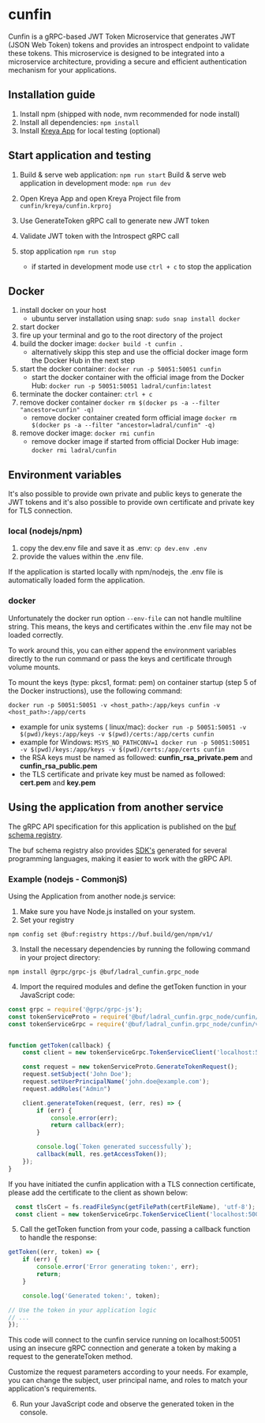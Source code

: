 # cunfin

Cunfin is a gRPC-based JWT Token Microservice that generates JWT (JSON Web Token) tokens and provides an introspect endpoint to validate these tokens. 
This microservice is designed to be integrated into a microservice architecture, providing a secure and efficient authentication mechanism for your applications.

## Installation guide

1. Install npm (shipped with node, nvm recommended for node install)
2. Install all dependencies: `npm install`
3. Install [Kreya App](https://kreya.app) for local testing (optional)

## Start application and testing

1. Build & serve web application: `npm run start`
   Build & serve web application in development mode: `npm run dev`

2. Open Kreya App and open Kreya Project file from `cunfin/kreya/cunfin.krproj`
3. Use GenerateToken gRPC call to generate new JWT token
4. Validate JWT token with the Introspect gRPC call
5. stop application `npm run stop`
    - if started in development mode use `ctrl + c` to stop the application

## Docker

1. install docker on your host
    - ubuntu server installation using snap: `sudo snap install docker`
2. start docker
3. fire up your terminal and go to the root directory of the project
4. build the docker image: `docker build -t cunfin .`
    - alternatively skipp this step and use the official docker image form the Docker Hub in the next step
5. start the docker container: `docker run -p 50051:50051 cunfin`
    - start the docker container with the official image from the Docker
      Hub: `docker run -p 50051:50051 ladral/cunfin:latest`
6. terminate the docker container: `ctrl + c`
7. remove docker container `docker rm $(docker ps -a --filter "ancestor=cunfin" -q)`
    - remove docker container created form official
      image `docker rm $(docker ps -a --filter "ancestor=ladral/cunfin" -q)`
8. remove docker image: `docker rmi cunfin`
    - remove docker image if started from official Docker Hub image: `docker rmi ladral/cunfin`

## Environment variables

It's also possible to provide own private and public keys to generate the JWT tokens and it's also possible to provide
own certificate and private key for TLS connection.

### local (nodejs/npm)

1. copy the dev.env file and save it as .env: `cp dev.env .env`
2. provide the values within the .env file.

If the application is started locally with npm/nodejs, the .env file is automatically loaded form the application.

### docker

Unfortunately the docker run option `--env-file` can not handle multiline string. This means, the keys and certificates
within the .env file may not be loaded correctly.

To work around this, you can either append the environment variables directly to the run command or pass the keys and
certificate through volume mounts.

To mount the keys (type: pkcs1, format: pem) on container startup (step 5 of the Docker instructions), use the following
command:

```
docker run -p 50051:50051 -v <host_path>:/app/keys cunfin -v <host_path>:/app/certs
```

- example for unix systems (
  linux/mac): `docker run -p 50051:50051 -v $(pwd)/keys:/app/keys -v $(pwd)/certs:/app/certs cunfin`
- example for
  Windows: `MSYS_NO_PATHCONV=1 docker run -p 50051:50051 -v $(pwd)/keys:/app/keys -v $(pwd)/certs:/app/certs cunfin`
- the RSA keys must be named as followed: **cunfin_rsa_private.pem** and **cunfin_rsa_public.pem**
- the TLS certificate and private key must be named as followed: **cert.pem** and **key.pem**

## Using the application from another service

The gRPC API specification for this application is published on
the [buf schema registry](https://buf.build/ladral/cunfin).

The buf schema registry also provides [SDK's](https://buf.build/ladral/cunfin/sdks/main) generated for several
programming languages, making it easier to work with the gRPC API.

### Example (nodejs - CommonjS)

Using the Application from another node.js service:

1. Make sure you have Node.js installed on your system.
2. Set your registry

```
npm config set @buf:registry https://buf.build/gen/npm/v1/
```

3. Install the necessary dependencies by running the following command in your project directory:

```
npm install @grpc/grpc-js @buf/ladral_cunfin.grpc_node
```

4. Import the required modules and define the getToken function in your JavaScript code:

```javascript
const grpc = require('@grpc/grpc-js');
const tokenServiceProto = require('@buf/ladral_cunfin.grpc_node/cunfin/v1/token_service_pb');
const tokenServiceGrpc = require('@buf/ladral_cunfin.grpc_node/cunfin/v1/token_service_grpc_pb');


function getToken(callback) {
    const client = new tokenServiceGrpc.TokenServiceClient('localhost:50051', grpc.credentials.createInsecure());

    const request = new tokenServiceProto.GenerateTokenRequest();
    request.setSubject('John Doe');
    request.setUserPrincipalName('john.doe@example.com');
    request.addRoles("Admin")

    client.generateToken(request, (err, res) => {
        if (err) {
            console.error(err);
            return callback(err);
        }

        console.log(`Token generated successfully`);
        callback(null, res.getAccessToken());
    });
}
```

If you have initiated the cunfin application with a TLS connection certificate, please add the certificate to the client as shown below:

```javascript
  const tlsCert = fs.readFileSync(getFilePath(certFileName), 'utf-8');
  const client = new tokenServiceGrpc.TokenServiceClient('localhost:50051', grpc.credentials.createSsl(Buffer.from(tlsCert)));
```


5. Call the getToken function from your code, passing a callback function to handle the response:

```javascript
getToken((err, token) => {
    if (err) {
        console.error('Error generating token:', err);
        return;
    }

    console.log('Generated token:', token);

// Use the token in your application logic
// ...
});
```

This code will connect to the cunfin service running on localhost:50051 using an insecure gRPC connection and generate a
token by making a request to the generateToken method.

Customize the request parameters according to your needs. For example, you can change the subject, user principal name,
and roles to match your application's requirements.

6. Run your JavaScript code and observe the generated token in the console.
